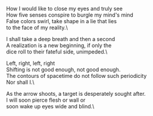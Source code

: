 How I would like to close my eyes and truly see\
How five senses conspire to burgle my mind's mind\
False colors swirl, take shape in a lie that lies\
to the face of my reality.\

I shall take a deep breath and then a second\
A realization is a new beginning, if only the\
dice roll to their fateful side, unimpeded.\

Left, right, left, right\
Shifting is not good enough, not good enough.\
The contours of spacetime do not follow such periodicity\
Nor shall I.\

As the arrow shoots, a target is desperately sought after.\
I will soon pierce flesh or wall or\
soon wake up eyes wide and blind.\